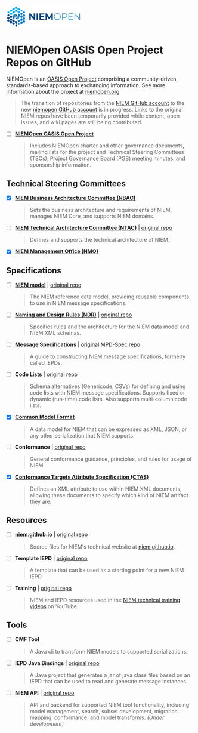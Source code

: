 
<img src="NIEM-NO-Logo-v5.png" width="200">

# NIEMOpen OASIS Open Project Repos on GitHub

NIEMOpen is an [OASIS Open Project](https://oasis-open-projects.org/) comprising a community-driven, standards-based approach to exchanging information. See more information about the project at [niemopen.org](https://niemopen.org)

> The transition of repositories from the [NIEM GitHub account](https://github.com/NIEM) to the new [niemopen GitHub account](https://github.com/niemopen) is in progress.  Links to the original NIEM repos have been temporarily provided while content, open issues, and wiki pages are still being contributed.

- [ ] **[NIEMOpen OASIS Open Project](https://github.com/niemopen/oasis-open-project)**
  > Includes NIEMOpen charter and other governance documents, mailing lists for the project and Technical Steering Committees (TSCs), Project Governance Board (PGB) meeting minutes, and sponsorship information.

## Technical Steering Committees

- [x] **[NIEM Business Architecture Committee (NBAC)](https://github.com/niemopen/nbac-admin)**
  > Sets the business architecture and requirements of NIEM, manages NIEM Core, and supports NIEM domains.
- [ ] **[NIEM Technical Architecture Committee (NTAC)](https://github.com/niemopen/ntac-admin)** | [original repo](https://github.com/NIEM/NTAC)
  > Defines and supports the technical architecture of NIEM.
- [x] **[NIEM Management Office (NMO)](https://github.com/niemopen/nmo-admin)**

## Specifications

- [ ] **[NIEM model](https://github.com/niemopen/niem-model)** | [original repo](https://github.com/NIEM/NIEM-Releases)
  > The NIEM reference data model, providing reusable components to use in NIEM message specifications.
- [ ] **[Naming and Design Rules (NDR)](https://github.com/niemopen/niem-naming-design-rules)** | [original repo](https://github.com/NIEM/NIEM-NDR)
  > Specifies rules and the architecture for the NIEM data model and NIEM XML schemas.
- [ ] **Message Specifications** | [original MPD-Spec repo](https://github.com/NIEM/MPD-Spec)
  > A guide to constructing NIEM message specifications, formerly called IEPDs.
- [ ] **Code Lists** | [original repo](https://github.com/NIEM/NIEM-Code-Lists-Spec)
  > Schema alternatives (Genericode, CSVs) for defining and using code lists with NIEM message specifications. Supports fixed or dynamic (run-time) code lists.  Also supports multi-column code lists.
- [x] **[Common Model Format](https://github.com/niemopen/common-model-format)**
  > A data model for NIEM that can be expressed as XML, JSON, or any other serialization that NIEM supports.
- [ ] **Conformance** | [original repo](https://github.com/NIEM/NIEM-Conformance-Spec)
  > General conformance guidance, principles, and rules for usage of NIEM.
- [x] **[Conformance Targets Attribute Specification (CTAS)](https://github.com/niemopen/niem-conformance-targets)**
  > Defines an XML attribute to use within NIEM XML documents, allowing these documents to specify which kind of NIEM artifact they are.

## Resources

- [ ] **niem.github.io** | [original repo](https://github.com/NIEM/NIEM.github.io)
  > Source files for NIEM's technical website at [niem.github.io](https://niem.github.io).
- [ ] **Template IEPD** | [original repo](https://github.com/NIEM/Template-IEPD)
  > A template that can be used as a starting point for a new NIEM IEPD.
- [ ] **Training** | [original repo](https://github.com/NIEM/NIEM-Training)
  > NIEM and IEPD resources used in the [NIEM technical training videos](https://www.youtube.com/playlist?list=PLWEnz1sVMlkqxUzx7mCFSRdOLZhyM4DiV) on YouTube.

## Tools

- [ ] **CMF Tool**
  > A Java cli to transform NIEM models to supported serializations.
- [ ] **IEPD Java Bindings** | [original repo](https://github.com/NIEM/IEPD-Java-Bindings)
  > A Java project that generates a jar of java class files based on an IEPD that can be used to read and generate message instances.
- [ ] **NIEM API** | [original repo](https://github.com/NIEM/NIEM-API)
  > API and backend for supported NIEM tool functionality, including model management, search, subset development, migration mapping, conformance, and model transforms. *(Under development)*
